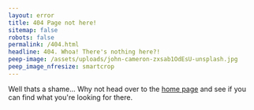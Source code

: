 ```yaml
---
layout: error
title: 404 Page not here!
sitemap: false
robots: false
permalink: /404.html
headline: 404. Whoa! There's nothing here?!
peep-image: /assets/uploads/john-cameron-zxsab1OdEsU-unsplash.jpg
peep_image_nfresize: smartcrop
---
```


Well thats a shame... Why not head over to the [home page](/) and see if you can find what you're looking for there.